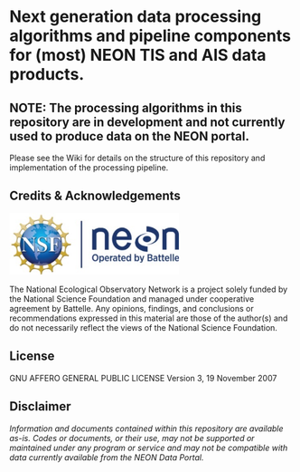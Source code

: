 #	Next generation data processing algorithms and pipeline components for (most) NEON TIS and AIS data products.

##  NOTE: The processing algorithms in this repository are in development and not currently used to produce data on the NEON portal. 

Please see the Wiki for details on the structure of this repository and implementation of the processing pipeline.

## Credits & Acknowledgements


<!-- HTML tags to produce image, resize, add hyperlink. -->
<!-- ONLY WORKS WITH HTML or GITHUB documents -->
<a href="http://www.neonscience.org/">
<img src="wiki/logo.jpg" width="300px" />
</a>

<!-- Acknowledgements text -->
The National Ecological Observatory Network is a project solely funded by the National Science Foundation and managed under cooperative agreement by Battelle. Any opinions, findings, and conclusions or recommendations expressed in this material are those of the author(s) and do not necessarily reflect the views of the National Science Foundation.


<!-- ****** License ****** -->
## License
GNU AFFERO GENERAL PUBLIC LICENSE Version 3, 19 November 2007



<!-- ****** Disclaimer ****** -->
## Disclaimer
*Information and documents contained within this repository are available as-is. Codes or documents, or their use, may not be supported or maintained under any program or service and may not be compatible with data currently available from the NEON Data Portal.*
